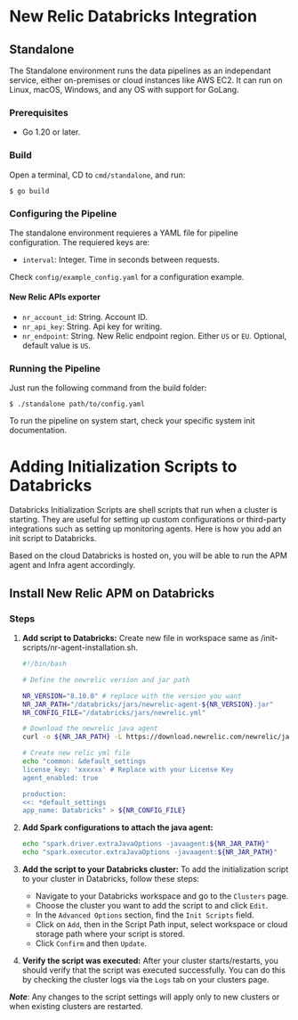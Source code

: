 # New Relic Databricks Integration

## Standalone

The Standalone environment runs the data pipelines as an independant service, either on-premises or cloud instances like AWS EC2. It can run on Linux, macOS, Windows, and any OS with support for GoLang.

### Prerequisites

- Go 1.20 or later.

### Build

Open a terminal, CD to `cmd/standalone`, and run:

```
$ go build
```

### Configuring the Pipeline

The standalone environment requieres a YAML file for pipeline configuration. The requiered keys are:

- `interval`: Integer. Time in seconds between requests.

Check `config/example_config.yaml` for a configuration example.


#### New Relic APIs exporter

- `nr_account_id`: String. Account ID.
- `nr_api_key`: String. Api key for writing.
- `nr_endpoint`: String. New Relic endpoint region. Either `US` or `EU`. Optional, default value is `US`.

### Running the Pipeline

Just run the following command from the build folder:

```
$ ./standalone path/to/config.yaml
```

To run the pipeline on system start, check your specific system init documentation.


# Adding Initialization Scripts to Databricks

Databricks Initialization Scripts are shell scripts that run when a cluster is starting. They are useful for setting up custom configurations or third-party integrations such as setting up monitoring agents. Here is how you add an init script to Databricks.

Based on the cloud Databricks is hosted on, you will be able to run the APM agent and Infra agent accordingly.

## Install New Relic APM on Databricks

### Steps

1. **Add script to Databricks:** Create new file in workspace same as /init-scripts/nr-agent-installation.sh.
   ```bash
   #!/bin/bash

   # Define the newrelic version and jar path
   
   NR_VERSION="8.10.0" # replace with the version you want
   NR_JAR_PATH="/databricks/jars/newrelic-agent-${NR_VERSION}.jar"
   NR_CONFIG_FILE="/databricks/jars/newrelic.yml"

   # Download the newrelic java agent
   curl -o ${NR_JAR_PATH} -L https://download.newrelic.com/newrelic/java-agent/newrelic-agent/${NR_VERSION}/newrelic-agent-${NR_VERSION}.jar

   # Create new relic yml file
   echo "common: &default_settings
   license_key: 'xxxxxx' # Replace with your License Key
   agent_enabled: true

   production:
   <<: *default_settings
   app_name: Databricks" > ${NR_CONFIG_FILE}
   ```
2. **Add Spark configurations to attach the java agent:**
    ```bash
    echo "spark.driver.extraJavaOptions -javaagent:${NR_JAR_PATH}"
    echo "spark.executor.extraJavaOptions -javaagent:${NR_JAR_PATH}"
    ```
3. **Add the script to your Databricks cluster:** To add the initialization script to your cluster in Databricks, follow these steps:

    - Navigate to your Databricks workspace and go to the `Clusters` page.
    - Choose the cluster you want to add the script to and click `Edit`.
    - In the `Advanced Options` section, find the `Init Scripts` field.
    - Click on `Add`, then in the Script Path input, select workspace or cloud storage path where your script is stored.
    - Click `Confirm` and then `Update`.
   

4. **Verify the script was executed:** After your cluster starts/restarts, you should verify that the script was executed successfully. You can do this by checking the cluster logs via the `Logs` tab on your clusters page.

***Note***: Any changes to the script settings will apply only to new clusters or when existing clusters are restarted.

